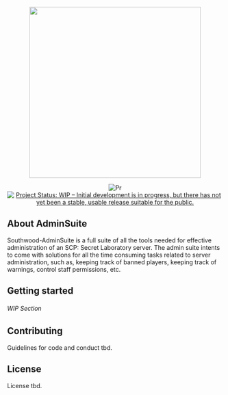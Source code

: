 <p align="center"><img src="https://southwoodstudios.com/images/logo.png" width="400"></p>

<p align="center">
<img src="https://github.com/jeppevinkel/Southwood-AdminSuite/workflows/CI/badge.svg" alt="Pr" />
<a href="https://www.repostatus.org/#wip"><img src="https://www.repostatus.org/badges/latest/wip.svg" alt="Project Status: WIP – Initial development is in progress, but there has not yet been a stable, usable release suitable for the public." /></a>
</p>

## About AdminSuite

Southwood-AdminSuite is a full suite of all the tools needed for effective administration of an SCP: Secret Laboratory server. The admin suite intents to come with solutions for all the time consuming tasks related to server administration, such as, keeping track of banned players, keeping track of warnings, control staff permissions, etc.

## Getting started

###### WIP Section

## Contributing

Guidelines for code and conduct tbd.

## License

License tbd.
